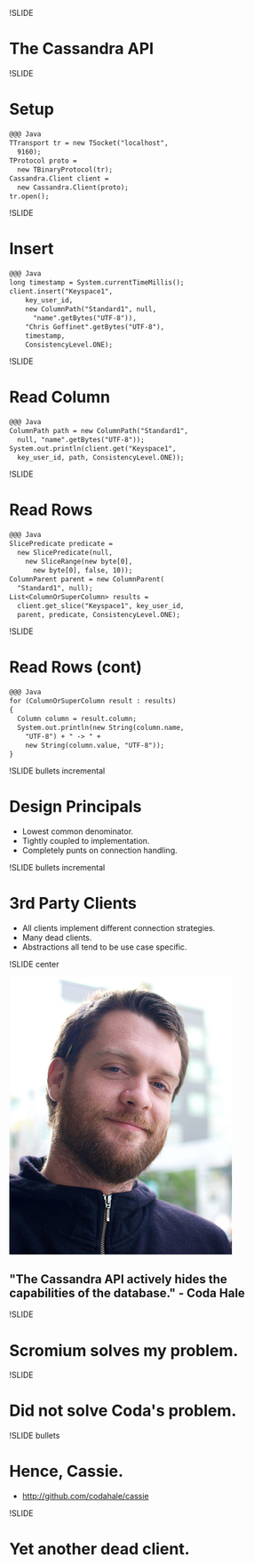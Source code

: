 !SLIDE
# The Cassandra API #

!SLIDE
# Setup #

    @@@ Java
    TTransport tr = new TSocket("localhost", 
      9160);
    TProtocol proto = 
      new TBinaryProtocol(tr);
    Cassandra.Client client = 
      new Cassandra.Client(proto);
    tr.open();
    
!SLIDE
# Insert #

    @@@ Java
    long timestamp = System.currentTimeMillis();
    client.insert("Keyspace1",
        key_user_id,
        new ColumnPath("Standard1", null, 
          "name".getBytes("UTF-8")),
        "Chris Goffinet".getBytes("UTF-8"),
        timestamp,
        ConsistencyLevel.ONE);

!SLIDE
# Read Column #

    @@@ Java
    ColumnPath path = new ColumnPath("Standard1", 
      null, "name".getBytes("UTF-8"));
    System.out.println(client.get("Keyspace1", 
      key_user_id, path, ConsistencyLevel.ONE));
      
!SLIDE
# Read Rows #

    @@@ Java
    SlicePredicate predicate = 
      new SlicePredicate(null, 
        new SliceRange(new byte[0], 
          new byte[0], false, 10));
    ColumnParent parent = new ColumnParent(
      "Standard1", null);
    List<ColumnOrSuperColumn> results = 
      client.get_slice("Keyspace1", key_user_id, 
      parent, predicate, ConsistencyLevel.ONE);
      
!SLIDE
# Read Rows (cont) #

    @@@ Java
    for (ColumnOrSuperColumn result : results)
    {
      Column column = result.column;
      System.out.println(new String(column.name, 
        "UTF-8") + " -> " + 
        new String(column.value, "UTF-8"));
    }
    
!SLIDE bullets incremental
# Design Principals #

* Lowest common denominator.
* Tightly coupled to implementation.
* Completely punts on connection handling.

!SLIDE bullets incremental
# 3rd Party Clients #

* All clients implement different connection strategies.
* Many dead clients.
* Abstractions all tend to be use case specific.

!SLIDE center

![Coda Hale](codahale.jpg)
## "The Cassandra API actively hides the capabilities of the database." - Coda Hale ##

!SLIDE
# Scromium solves my problem. #

!SLIDE
# Did not solve Coda's problem. #

!SLIDE bullets
# Hence, Cassie. #

* http://github.com/codahale/cassie

!SLIDE
# Yet another dead client. #
